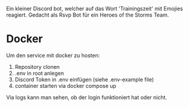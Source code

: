 Ein kleiner Discord bot, welcher auf das Wort 'Trainingszeit' mit Emojies reagiert.
Gedacht als Rsvp Bot für ein Heroes of the Storms Team.

# Docker

Um den service mit docker zu hosten:

1. Repository clonen
2. .env in root anlegen
3. Discord Token in .env einfügen (siehe .env-example file)
4. container starten via docker compose up

Via logs kann man sehen, ob der login funktioniert hat oder nicht.